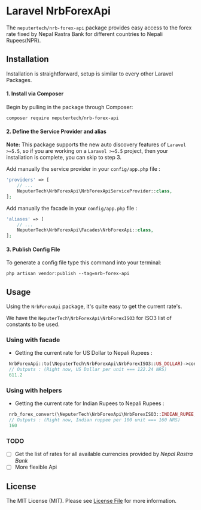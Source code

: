 # Laravel NrbForexApi

The `neputertech/nrb-forex-api` package provides easy access to the forex rate fixed by Nepal Rastra Bank for different countries to Nepali Rupees(NPR).

## Installation

Installation is straightforward, setup is similar to every other Laravel Packages.

#### 1. Install via Composer

Begin by pulling in the package through Composer:

```
composer require neputertech/nrb-forex-api
```

#### 2. Define the Service Provider and alias

**Note:** This package supports the new auto discovery features of `Laravel >=5.5`, so if you are working on a `Laravel >=5.5` project, then your installation is complete, you can skip to step 3.

Add manually the service provider in your `config/app.php` file :

```php
'providers' => [
    // ...
    NeputerTech\NrbForexApi\NrbForexApiServiceProvider::class,
];
```

Add manually the facade in your `config/app.php` file :

```php
'aliases' => [
    // ...
    NeputerTech\NrbForexApi\Facades\NrbForexApi::class,
];
```

#### 3. Publish Config File

To generate a config file type this command into your terminal:

```
php artisan vendor:publish --tag=nrb-forex-api
```

## Usage
Using the `NrbForexApi` package, it's quite easy to get the current rate's.

We have the `NeputerTech\NrbForexApi\NrbForexISO3` for ISO3 list of constants to be used.

### Using with facade

- Getting the current rate for US Dollar to Nepali Rupees :
```php
 NrbForexApi::to(\NeputerTech\NrbForexApi\NrbForexISO3::US_DOLLAR)->convert(5);
 // Outputs : (Right now, US Dollar per unit === 122.24 NRS)
 611.2
```

### Using with helpers

- Getting the current rate for Indian Rupees to Nepali Rupees :
```php
 nrb_forex_convert(\NeputerTech\NrbForexApi\NrbForexISO3::INDIAN_RUPEE, 100)
 // Outputs : (Right now, Indian ruppee per 100 unit === 160 NRS)
 160
```

### TODO
- [ ] Get the list of rates for all available currencies provided by *Nepal Rastra Bank*
- [ ] More flexible Api

## License

The MIT License (MIT). Please see [License File](LICENSE.md) for more information.